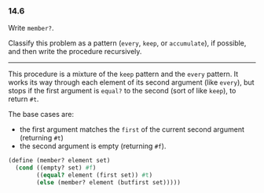 ### 14.6

Write `member?`.

Classify this problem as a pattern (`every`, `keep`, or `accumulate`), if possible, and then write the procedure recursively.

***

This procedure is a mixture of the `keep` pattern and the `every` pattern. It works its way through each element of its second argument (like `every`), but stops if the first argument is `equal?` to the second (sort of like `keep`), to return `#t`.

The base cases are:

* the first argument matches the `first` of the current second argument (returning `#t`)
* the second argument is empty (returning `#f`).

~~~ scheme
(define (member? element set)
  (cond ((empty? set) #f)
        ((equal? element (first set)) #t)
        (else (member? element (butfirst set)))))
~~~

 